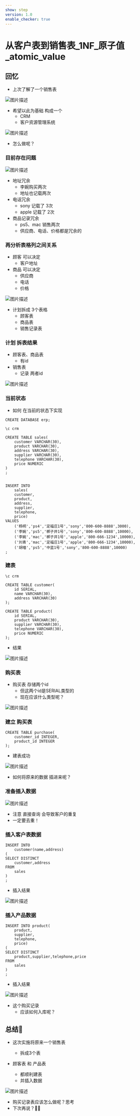 ```yaml
---
show: step
version: 1.0
enable_checker: true
---
```


#   从客户表到销售表_1NF_原子值_atomic_value 
 

##  回忆

- 上次了解了一个销售表

![图片描述](https://doc.shiyanlou.com/courses/uid1190679-20230903-1693705874990)

- 希望以此为基础 构成一个 
	- CRM
	- 客户资源管理系统

![图片描述](https://doc.shiyanlou.com/courses/uid1190679-20230903-1693707427718)

- 怎么做呢？

### 目前存在问题

![图片描述](https://doc.shiyanlou.com/courses/uid1190679-20230903-1693708321695)

- 地址冗余
	- 李婉购买两次
	- 地址也记载两次
- 电话冗余
	- sony 记载了 3次
	- apple 记载了 2次
- 商品记录冗余
	- ps5、mac 销售两次
	- 供应商、电话、价格都是冗余的

### 再分析表格列之间关系

- 顾客 可以决定 
	- 客户地址
- 商品 可以决定 
	- 供应商
	- 电话
	- 价格

![图片描述](https://doc.shiyanlou.com/courses/uid1190679-20230903-1693708143904)

- 计划拆成 3个表格
	- 顾客表
	- 商品表
	- 销售记录表

### 计划 拆表结果

- 顾客表、商品表
	- 有id
- 销售表 
	- 记录 两者id

![图片描述](https://doc.shiyanlou.com/courses/uid1190679-20230903-1693708351432)

### 当前状态

- 如何 在当前的状态下实现

```
CREATE DATABASE erp;

\c crm

CREATE TABLE sales(
	customer VARCHAR(30),
	product VARCHAR(30),
	address VARCHAR(30),
	supplier VARCHAR(30),
	telephone VARCHAR(30),
	price NUMERIC
)
;


INSERT INTO 
	sales(
	customer,
	product,
	address,
	supplier,
	telephone,
	price)
VALUES
	('杨明','ps4','定福庄1号','sony','800-600-8888',3000),
	('李婉','ps5','梆子井1号','sony','800-600-8888',10000),
	('李婉','mac','梆子井1号','apple','800-666-1234',10000),
	('刘青','mac','定福庄1号','apple','800-666-1234',10000),
	('胡喵','ps5','中蓝1号','sony','800-600-8888',10000)
;
```

### 建表

```
\c crm

CREATE TABLE customer(
	id SERIAL,
	name VARCHAR(30),
	address VARCHAR(30)
);

CREATE TABLE product(
	id SERIAL,
	product VARCHAR(30),
	supplier VARCHAR(30),
	telephone VARCHAR(30),
	price NUMERIC
);
```

- 结果

![图片描述](https://doc.shiyanlou.com/courses/uid1190679-20230903-1693709080561)

### 购买表 

- 购买表 存储两个id
	- 但这两个id是SERIAL类型的
	- 现在应该什么类型呢？

![图片描述](https://doc.shiyanlou.com/courses/uid1190679-20230903-1693709159574)

### 建立 购买表

```
CREATE TABLE purchase(
	customer_id INTEGER,
	product_id INTEGER
);
```

- 建表成功

![图片描述](https://doc.shiyanlou.com/courses/uid1190679-20230903-1693709249343)

- 如何将原来的数据 插进来呢？

### 准备插入数据

![图片描述](https://doc.shiyanlou.com/courses/uid1190679-20230903-1693709535977)

- 注意 直接查询 会导致客户的重复
- 一定要去重！

### 插入客户表数据

```
INSERT INTO
	customer(name,address)
(
SELECT DISTINCT 
	customer,address
FROM
	sales
)
;
```

- 插入结果

![图片描述](https://doc.shiyanlou.com/courses/uid1190679-20230903-1693709747294)

### 插入产品数据

```
INSERT INTO product(
	product,
	supplier,
	telephone,
	price)
(
SELECT DISTINCT 
	product,supplier,telephone,price
FROM
	sales
)
;
```

- 插入结果

![图片描述](https://doc.shiyanlou.com/courses/uid1190679-20230903-1693710152569)

- 这个购买记录
	- 应该如何入库呢？

##  总结🤔

- 这次实施将原来一个销售表
	- 拆成3个表

- 顾客表 和 产品表 
	- 都顺利建表
	- 并插入数据

![图片描述](https://doc.shiyanlou.com/courses/uid1190679-20230903-1693710653862)

- 购买记录表应该怎么做呢？思考
- 下次再说？👋🏻
